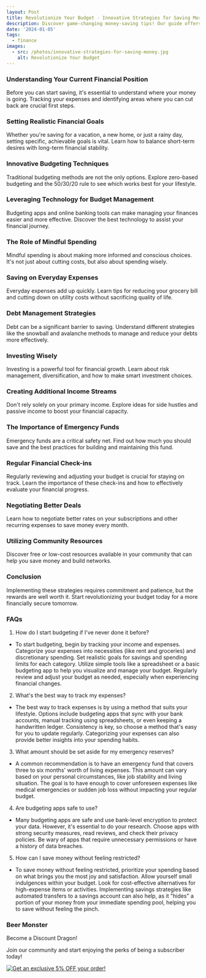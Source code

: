 ```yaml
---
layout: Post
title: Revolutionize Your Budget - Innovative Strategies for Saving More Money
description: Discover game-changing money-saving tips! Our guide offers fresh strategies to boost your budget and make your savings soar. Start transforming your finances now!
date: '2024-01-05'
tags:
  - finance
images:
  - src: /photos/innovative-strategies-for-saving-money.jpg
    alt: Revolutionize Your Budget
---
```

### Understanding Your Current Financial Position

Before you can start saving, it's essential to understand where your money is going. Tracking your expenses and identifying areas where you can cut back are crucial first steps.

### Setting Realistic Financial Goals

Whether you're saving for a vacation, a new home, or just a rainy day, setting specific, achievable goals is vital. Learn how to balance short-term desires with long-term financial stability.

### Innovative Budgeting Techniques

Traditional budgeting methods are not the only options. Explore zero-based budgeting and the 50/30/20 rule to see which works best for your lifestyle.

### Leveraging Technology for Budget Management

Budgeting apps and online banking tools can make managing your finances easier and more effective. Discover the best technology to assist your financial journey.

### The Role of Mindful Spending

Mindful spending is about making more informed and conscious choices. It's not just about cutting costs, but also about spending wisely.

### Saving on Everyday Expenses
Everyday expenses add up quickly. Learn tips for reducing your grocery bill and cutting down on utility costs without sacrificing quality of life.
### Debt Management Strategies

Debt can be a significant barrier to saving. Understand different strategies like the snowball and avalanche methods to manage and reduce your debts more effectively.

### Investing Wisely

Investing is a powerful tool for financial growth. Learn about risk management, diversification, and how to make smart investment choices.

### Creating Additional Income Streams

Don't rely solely on your primary income. Explore ideas for side hustles and passive income to boost your financial capacity.

### The Importance of Emergency Funds
Emergency funds are a critical safety net. Find out how much you should save and the best practices for building and maintaining this fund.

### Regular Financial Check-ins

Regularly reviewing and adjusting your budget is crucial for staying on track. Learn the importance of these check-ins and how to effectively evaluate your financial progress.
### Negotiating Better Deals

Learn how to negotiate better rates on your subscriptions and other recurring expenses to save money every month.

### Utilizing Community Resources

Discover free or low-cost resources available in your community that can help you save money and build networks.

### Conclusion

Implementing these strategies requires commitment and patience, but the rewards are well worth it. Start revolutionizing your budget today for a more financially secure tomorrow.

### FAQs

1.	How do I start budgeting if I've never done it before?
*   To start budgeting, begin by tracking your income and expenses. Categorize your expenses into necessities (like rent and groceries) and discretionary spending. Set realistic goals for savings and spending limits for each category. Utilize simple tools like a spreadsheet or a basic budgeting app to help you visualize and manage your budget. Regularly review and adjust your budget as needed, especially when experiencing financial changes.

2.	What's the best way to track my expenses?
*   The best way to track expenses is by using a method that suits your lifestyle. Options include budgeting apps that sync with your bank accounts, manual tracking using spreadsheets, or even keeping a handwritten ledger. Consistency is key, so choose a method that's easy for you to update regularly. Categorizing your expenses can also provide better insights into your spending habits.

3.	What amount should be set aside for my emergency reserves?

*  A common recommendation is to have an emergency fund that covers three to six months' worth of living expenses. This amount can vary based on your personal circumstances, like job stability and living situation. The goal is to have enough to cover unforeseen expenses like medical emergencies or sudden job loss without impacting your regular budget.

4.	Are budgeting apps safe to use?
*  Many budgeting apps are safe and use bank-level encryption to protect your data. However, it's essential to do your research. Choose apps with strong security measures, read reviews, and check their privacy policies. Be wary of apps that require unnecessary permissions or have a history of data breaches.

5.	How can I save money without feeling restricted?

*  To save money without feeling restricted, prioritize your spending based on what brings you the most joy and satisfaction. Allow yourself small indulgences within your budget. Look for cost-effective alternatives for high-expense items or activities. Implementing savings strategies like automated transfers to a savings account can also help, as it "hides" a portion of your money from your immediate spending pool, helping you to save without feeling the pinch.

<TipJar />

### Beer Monster

Become a Discount Dragon!

Join our community and start enjoying the perks of being a subscriber today!

[![Get an exclusive 5% OFF your order!](/photos/beer-machine-kegs.jpg "Beer Monster")](https://www.awin1.com/cread.php?s=3363125&v=24512&q=461525&r=1517627)
